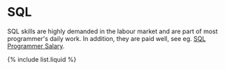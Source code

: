 # SQL

SQL skills are highly demanded in
the labour market and are part of most programmer's daily work.
In addition, they are paid well, see eg.
<a href="https://www.google.com/search?channel=fs&client=ubuntu&q=sql+programmer+salary">SQL Programmer Salary</a>.


{% include list.liquid %}
